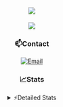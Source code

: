 <div align="center">

<h1 align="center">
  <a href="https://git.io/typing-svg">
    <img src="https://readme-typing-svg.herokuapp.com/?lines=Hello,+There!+👋;This+is+chicho.;CEO+on+Hely+Development....;&center=true&size=25">
  </a>
</h1>
  
<p align="center">
  <img src="https://lanyard.cnrad.dev/api/852683595378196480" />
</p>
  
### 📫Contact
  [![Email](https://img.shields.io/badge/Email-gastondalla@gmail.com-04619f?style=for-the-badge&logo=gmail&logoColor=white)](mailto:gastondalla@gmail.com)
</br>  

### 📈Stats
<details>
    <summary> ⚡Detailed Stats</summary>
    <br/>

<!--START_SECTION:waka-->
![Code Time](http://img.shields.io/badge/Code%20Time-104%20hrs%2013%20mins-blue)

![Profile Views](http://img.shields.io/badge/Profile%20Views-5-blue)

**🐱 My GitHub Data** 

> 📦 37.2 kB Used in GitHub's Storage 
 > 
> 🏆 6 Contributions in the Year 2023
 > 
> 🚫 Not Opted to Hire
 > 
> 📜 8 Public Repositories 
 > 
> 🔑 6 Private Repositories 
 > 
**I'm a Night 🦉** 

```text
🌞 Morning                14 commits          █░░░░░░░░░░░░░░░░░░░░░░░░   04.42 % 
🌆 Daytime                48 commits          ████░░░░░░░░░░░░░░░░░░░░░   15.14 % 
🌃 Evening                150 commits         ████████████░░░░░░░░░░░░░   47.32 % 
🌙 Night                  105 commits         ████████░░░░░░░░░░░░░░░░░   33.12 % 
```
📅 **I'm Most Productive on Tuesday** 

```text
Monday                   21 commits          ██░░░░░░░░░░░░░░░░░░░░░░░   06.62 % 
Tuesday                  66 commits          █████░░░░░░░░░░░░░░░░░░░░   20.82 % 
Wednesday                58 commits          █████░░░░░░░░░░░░░░░░░░░░   18.30 % 
Thursday                 32 commits          ███░░░░░░░░░░░░░░░░░░░░░░   10.09 % 
Friday                   43 commits          ███░░░░░░░░░░░░░░░░░░░░░░   13.56 % 
Saturday                 48 commits          ████░░░░░░░░░░░░░░░░░░░░░   15.14 % 
Sunday                   49 commits          ████░░░░░░░░░░░░░░░░░░░░░   15.46 % 
```


📊 **This Week I Spent My Time On** 

```text
🕑︎ Time Zone: America/Argentina/Buenos_Aires

💬 Programming Languages: 
HTML                     7 hrs 11 mins       ███████████░░░░░░░░░░░░░░   42.76 % 
Python                   6 hrs 24 mins       ██████████░░░░░░░░░░░░░░░   38.14 % 
C#                       2 hrs 17 mins       ███░░░░░░░░░░░░░░░░░░░░░░   13.59 % 
Other                    34 mins             █░░░░░░░░░░░░░░░░░░░░░░░░   03.46 % 
JavaScript               8 mins              ░░░░░░░░░░░░░░░░░░░░░░░░░   00.87 % 

🔥 Editors: 
VS Code                  13 hrs 48 mins      █████████████████████░░░░   82.19 % 
Visual Studio            2 hrs 59 mins       ████░░░░░░░░░░░░░░░░░░░░░   17.81 % 

🐱‍💻 Projects: 
Unknown Project          10 hrs 50 mins      ████████████████░░░░░░░░░   64.48 % 
Valkyrie                 2 hrs 30 mins       ████░░░░░░░░░░░░░░░░░░░░░   14.90 % 
Coder                    1 hr 31 mins        ██░░░░░░░░░░░░░░░░░░░░░░░   09.09 % 
CoderHouse               1 hr 11 mins        ██░░░░░░░░░░░░░░░░░░░░░░░   07.08 % 
Chicho SS Helper         29 mins             █░░░░░░░░░░░░░░░░░░░░░░░░   02.91 % 

💻 Operating System: 
Windows                  16 hrs 48 mins      █████████████████████████   100.00 % 
```

**I Mostly Code in JavaScript** 

```text
JavaScript               8 repos             ████████░░░░░░░░░░░░░░░░░   33.33 % 
CSS                      3 repos             ███░░░░░░░░░░░░░░░░░░░░░░   12.50 % 
Python                   2 repos             ██░░░░░░░░░░░░░░░░░░░░░░░   08.33 % 
C#                       1 repo              █░░░░░░░░░░░░░░░░░░░░░░░░   04.17 % 
Batchfile                1 repo              █░░░░░░░░░░░░░░░░░░░░░░░░   04.17 % 
```




 Last Updated on 21/05/2023 07:10:26 UTC
<!--END_SECTION:waka-->
</details>
